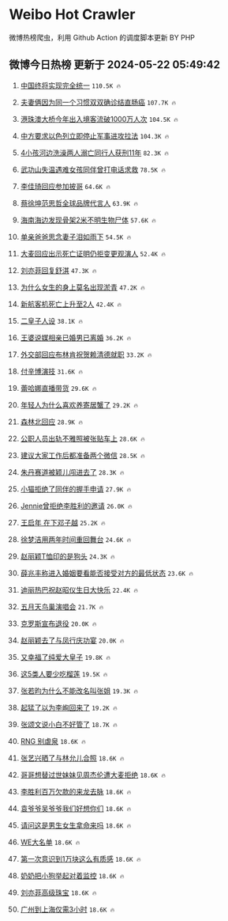 # Weibo Hot Crawler 



微博热榜爬虫，利用 Github Action 的调度脚本更新 BY PHP 


## 微博今日热榜 更新于 2024-05-22 05:49:42 
1. [中国终将实现完全统一](https://s.weibo.com/weibo?q=%23%E4%B8%AD%E5%9B%BD%E7%BB%88%E5%B0%86%E5%AE%9E%E7%8E%B0%E5%AE%8C%E5%85%A8%E7%BB%9F%E4%B8%80%23&t=31&band_rank=1&Refer=top) `110.5K 🔥` 

1. [夫妻俩因为同一个习惯双双确诊结直肠癌](https://s.weibo.com/weibo?q=%23%E5%A4%AB%E5%A6%BB%E4%BF%A9%E5%9B%A0%E4%B8%BA%E5%90%8C%E4%B8%80%E4%B8%AA%E4%B9%A0%E6%83%AF%E5%8F%8C%E5%8F%8C%E7%A1%AE%E8%AF%8A%E7%BB%93%E7%9B%B4%E8%82%A0%E7%99%8C%23&t=31&band_rank=2&Refer=top) `107.7K 🔥` 

1. [港珠澳大桥今年出入境客流破1000万人次](https://s.weibo.com/weibo?q=%23%E6%B8%AF%E7%8F%A0%E6%BE%B3%E5%A4%A7%E6%A1%A5%E4%BB%8A%E5%B9%B4%E5%87%BA%E5%85%A5%E5%A2%83%E5%AE%A2%E6%B5%81%E7%A0%B41000%E4%B8%87%E4%BA%BA%E6%AC%A1%23&t=31&band_rank=3&Refer=top) `104.5K 🔥` 

1. [中方要求以色列立即停止军事进攻拉法](https://s.weibo.com/weibo?q=%23%E4%B8%AD%E6%96%B9%E8%A6%81%E6%B1%82%E4%BB%A5%E8%89%B2%E5%88%97%E7%AB%8B%E5%8D%B3%E5%81%9C%E6%AD%A2%E5%86%9B%E4%BA%8B%E8%BF%9B%E6%94%BB%E6%8B%89%E6%B3%95%23&t=31&band_rank=4&Refer=top) `104.3K 🔥` 

1. [4小孩河边洗澡两人溺亡同行人获刑11年](https://s.weibo.com/weibo?q=%234%E5%B0%8F%E5%AD%A9%E6%B2%B3%E8%BE%B9%E6%B4%97%E6%BE%A1%E4%B8%A4%E4%BA%BA%E6%BA%BA%E4%BA%A1%E5%90%8C%E8%A1%8C%E4%BA%BA%E8%8E%B7%E5%88%9111%E5%B9%B4%23&t=31&band_rank=5&Refer=top) `82.3K 🔥` 

1. [武功山失温遇难女孩同伴曾打电话求救](https://s.weibo.com/weibo?q=%23%E6%AD%A6%E5%8A%9F%E5%B1%B1%E5%A4%B1%E6%B8%A9%E9%81%87%E9%9A%BE%E5%A5%B3%E5%AD%A9%E5%90%8C%E4%BC%B4%E6%9B%BE%E6%89%93%E7%94%B5%E8%AF%9D%E6%B1%82%E6%95%91%23&t=31&band_rank=6&Refer=top) `78.5K 🔥` 

1. [李佳琦回应参加披哥](https://s.weibo.com/weibo?q=%23%E6%9D%8E%E4%BD%B3%E7%90%A6%E5%9B%9E%E5%BA%94%E5%8F%82%E5%8A%A0%E6%8A%AB%E5%93%A5%23&t=31&band_rank=7&Refer=top) `64.6K 🔥` 

1. [蔡徐坤范思哲全球品牌代言人](https://s.weibo.com/weibo?q=%23%E8%94%A1%E5%BE%90%E5%9D%A4%E8%8C%83%E6%80%9D%E5%93%B2%E5%85%A8%E7%90%83%E5%93%81%E7%89%8C%E4%BB%A3%E8%A8%80%E4%BA%BA%23&t=31&band_rank=8&Refer=top) `63.9K 🔥` 

1. [海南海边发现骨架2米不明生物尸体](https://s.weibo.com/weibo?q=%23%E6%B5%B7%E5%8D%97%E6%B5%B7%E8%BE%B9%E5%8F%91%E7%8E%B0%E9%AA%A8%E6%9E%B62%E7%B1%B3%E4%B8%8D%E6%98%8E%E7%94%9F%E7%89%A9%E5%B0%B8%E4%BD%93%23&t=31&band_rank=9&Refer=top) `57.6K 🔥` 

1. [单亲爸爸思念妻子泪如雨下](https://s.weibo.com/weibo?q=%23%E5%8D%95%E4%BA%B2%E7%88%B8%E7%88%B8%E6%80%9D%E5%BF%B5%E5%A6%BB%E5%AD%90%E6%B3%AA%E5%A6%82%E9%9B%A8%E4%B8%8B%23&t=31&band_rank=10&Refer=top) `54.5K 🔥` 

1. [大麦回应出示死亡证明仍拒变更观演人](https://s.weibo.com/weibo?q=%23%E5%A4%A7%E9%BA%A6%E5%9B%9E%E5%BA%94%E5%87%BA%E7%A4%BA%E6%AD%BB%E4%BA%A1%E8%AF%81%E6%98%8E%E4%BB%8D%E6%8B%92%E5%8F%98%E6%9B%B4%E8%A7%82%E6%BC%94%E4%BA%BA%23&t=31&band_rank=11&Refer=top) `52.4K 🔥` 

1. [刘亦菲回复舒淇](https://s.weibo.com/weibo?q=%23%E5%88%98%E4%BA%A6%E8%8F%B2%E5%9B%9E%E5%A4%8D%E8%88%92%E6%B7%87%23&t=31&band_rank=12&Refer=top) `47.3K 🔥` 

1. [为什么女生的身上莫名出现淤青](https://s.weibo.com/weibo?q=%E4%B8%BA%E4%BB%80%E4%B9%88%E5%A5%B3%E7%94%9F%E7%9A%84%E8%BA%AB%E4%B8%8A%E8%8E%AB%E5%90%8D%E5%87%BA%E7%8E%B0%E6%B7%A4%E9%9D%92&t=31&band_rank=13&Refer=top) `47.2K 🔥` 

1. [新航客机死亡上升至2人](https://s.weibo.com/weibo?q=%23%E6%96%B0%E8%88%AA%E5%AE%A2%E6%9C%BA%E6%AD%BB%E4%BA%A1%E4%B8%8A%E5%8D%87%E8%87%B32%E4%BA%BA%23&t=31&band_rank=14&Refer=top) `42.4K 🔥` 

1. [二皇子人设](https://s.weibo.com/weibo?q=%23%E4%BA%8C%E7%9A%87%E5%AD%90%E4%BA%BA%E8%AE%BE%23&t=31&band_rank=15&Refer=top) `38.1K 🔥` 

1. [王婆说媒相亲已婚男已离婚](https://s.weibo.com/weibo?q=%23%E7%8E%8B%E5%A9%86%E8%AF%B4%E5%AA%92%E7%9B%B8%E4%BA%B2%E5%B7%B2%E5%A9%9A%E7%94%B7%E5%B7%B2%E7%A6%BB%E5%A9%9A%23&t=31&band_rank=16&Refer=top) `36.2K 🔥` 

1. [外交部回应布林肯祝贺赖清德就职](https://s.weibo.com/weibo?q=%23%E5%A4%96%E4%BA%A4%E9%83%A8%E5%9B%9E%E5%BA%94%E5%B8%83%E6%9E%97%E8%82%AF%E7%A5%9D%E8%B4%BA%E8%B5%96%E6%B8%85%E5%BE%B7%E5%B0%B1%E8%81%8C%23&t=31&band_rank=17&Refer=top) `33.2K 🔥` 

1. [付辛博演技](https://s.weibo.com/weibo?q=%E4%BB%98%E8%BE%9B%E5%8D%9A%E6%BC%94%E6%8A%80&t=31&band_rank=18&Refer=top) `31.6K 🔥` 

1. [蕾哈娜直播带货](https://s.weibo.com/weibo?q=%23%E8%95%BE%E5%93%88%E5%A8%9C%E7%9B%B4%E6%92%AD%E5%B8%A6%E8%B4%A7%23&t=31&band_rank=19&Refer=top) `29.6K 🔥` 

1. [年轻人为什么喜欢养寄居蟹了](https://s.weibo.com/weibo?q=%23%E5%B9%B4%E8%BD%BB%E4%BA%BA%E4%B8%BA%E4%BB%80%E4%B9%88%E5%96%9C%E6%AC%A2%E5%85%BB%E5%AF%84%E5%B1%85%E8%9F%B9%E4%BA%86%23&t=31&band_rank=20&Refer=top) `29.2K 🔥` 

1. [森林北回应](https://s.weibo.com/weibo?q=%23%E6%A3%AE%E6%9E%97%E5%8C%97%E5%9B%9E%E5%BA%94%23&t=31&band_rank=21&Refer=top) `28.9K 🔥` 

1. [公职人员出轨不雅照被张贴车上](https://s.weibo.com/weibo?q=%23%E5%85%AC%E8%81%8C%E4%BA%BA%E5%91%98%E5%87%BA%E8%BD%A8%E4%B8%8D%E9%9B%85%E7%85%A7%E8%A2%AB%E5%BC%A0%E8%B4%B4%E8%BD%A6%E4%B8%8A%23&t=31&band_rank=22&Refer=top) `28.6K 🔥` 

1. [建议大家工作后都准备两个微信](https://s.weibo.com/weibo?q=%23%E5%BB%BA%E8%AE%AE%E5%A4%A7%E5%AE%B6%E5%B7%A5%E4%BD%9C%E5%90%8E%E9%83%BD%E5%87%86%E5%A4%87%E4%B8%A4%E4%B8%AA%E5%BE%AE%E4%BF%A1%23&t=31&band_rank=23&Refer=top) `28.5K 🔥` 

1. [朱丹赛道被颖儿闯进去了](https://s.weibo.com/weibo?q=%23%E6%9C%B1%E4%B8%B9%E8%B5%9B%E9%81%93%E8%A2%AB%E9%A2%96%E5%84%BF%E9%97%AF%E8%BF%9B%E5%8E%BB%E4%BA%86%23&t=31&band_rank=24&Refer=top) `28.3K 🔥` 

1. [小猫拒绝了同伴的握手申请](https://s.weibo.com/weibo?q=%E5%B0%8F%E7%8C%AB%E6%8B%92%E7%BB%9D%E4%BA%86%E5%90%8C%E4%BC%B4%E7%9A%84%E6%8F%A1%E6%89%8B%E7%94%B3%E8%AF%B7&t=31&band_rank=25&Refer=top) `27.9K 🔥` 

1. [Jennie曾拒绝李胜利的邀请](https://s.weibo.com/weibo?q=%23Jennie%E6%9B%BE%E6%8B%92%E7%BB%9D%E6%9D%8E%E8%83%9C%E5%88%A9%E7%9A%84%E9%82%80%E8%AF%B7%23&t=31&band_rank=26&Refer=top) `26.0K 🔥` 

1. [王启年 在下邓子越](https://s.weibo.com/weibo?q=%E7%8E%8B%E5%90%AF%E5%B9%B4%20%E5%9C%A8%E4%B8%8B%E9%82%93%E5%AD%90%E8%B6%8A&t=31&band_rank=27&Refer=top) `25.2K 🔥` 

1. [徐梦洁用两年时间重回舞台](https://s.weibo.com/weibo?q=%23%E5%BE%90%E6%A2%A6%E6%B4%81%E7%94%A8%E4%B8%A4%E5%B9%B4%E6%97%B6%E9%97%B4%E9%87%8D%E5%9B%9E%E8%88%9E%E5%8F%B0%23&t=31&band_rank=28&Refer=top) `24.6K 🔥` 

1. [赵丽颖T恤印的是狗头](https://s.weibo.com/weibo?q=%23%E8%B5%B5%E4%B8%BD%E9%A2%96T%E6%81%A4%E5%8D%B0%E7%9A%84%E6%98%AF%E7%8B%97%E5%A4%B4%23&t=31&band_rank=29&Refer=top) `24.3K 🔥` 

1. [薛兆丰称进入婚姻要看能否接受对方的最低状态](https://s.weibo.com/weibo?q=%23%E8%96%9B%E5%85%86%E4%B8%B0%E7%A7%B0%E8%BF%9B%E5%85%A5%E5%A9%9A%E5%A7%BB%E8%A6%81%E7%9C%8B%E8%83%BD%E5%90%A6%E6%8E%A5%E5%8F%97%E5%AF%B9%E6%96%B9%E7%9A%84%E6%9C%80%E4%BD%8E%E7%8A%B6%E6%80%81%23&t=31&band_rank=30&Refer=top) `23.6K 🔥` 

1. [迪丽热巴祝赵昭仪生日大快乐](https://s.weibo.com/weibo?q=%23%E8%BF%AA%E4%B8%BD%E7%83%AD%E5%B7%B4%E7%A5%9D%E8%B5%B5%E6%98%AD%E4%BB%AA%E7%94%9F%E6%97%A5%E5%A4%A7%E5%BF%AB%E4%B9%90%23&t=31&band_rank=31&Refer=top) `22.4K 🔥` 

1. [五月天鸟巢演唱会](https://s.weibo.com/weibo?q=%23%E4%BA%94%E6%9C%88%E5%A4%A9%E9%B8%9F%E5%B7%A2%E6%BC%94%E5%94%B1%E4%BC%9A%23&t=31&band_rank=32&Refer=top) `21.7K 🔥` 

1. [克罗斯宣布退役](https://s.weibo.com/weibo?q=%23%E5%85%8B%E7%BD%97%E6%96%AF%E5%AE%A3%E5%B8%83%E9%80%80%E5%BD%B9%23&t=31&band_rank=33&Refer=top) `20.0K 🔥` 

1. [赵丽颖去了与凤行庆功宴](https://s.weibo.com/weibo?q=%23%E8%B5%B5%E4%B8%BD%E9%A2%96%E5%8E%BB%E4%BA%86%E4%B8%8E%E5%87%A4%E8%A1%8C%E5%BA%86%E5%8A%9F%E5%AE%B4%23&t=31&band_rank=34&Refer=top) `20.0K 🔥` 

1. [又幸福了纯爱大皇子](https://s.weibo.com/weibo?q=%E5%8F%88%E5%B9%B8%E7%A6%8F%E4%BA%86%E7%BA%AF%E7%88%B1%E5%A4%A7%E7%9A%87%E5%AD%90&t=31&band_rank=35&Refer=top) `19.8K 🔥` 

1. [这5类人要少吃榴莲](https://s.weibo.com/weibo?q=%23%E8%BF%995%E7%B1%BB%E4%BA%BA%E8%A6%81%E5%B0%91%E5%90%83%E6%A6%B4%E8%8E%B2%23&t=31&band_rank=36&Refer=top) `19.5K 🔥` 

1. [张若昀为什么不能改名叫张姐](https://s.weibo.com/weibo?q=%E5%BC%A0%E8%8B%A5%E6%98%80%E4%B8%BA%E4%BB%80%E4%B9%88%E4%B8%8D%E8%83%BD%E6%94%B9%E5%90%8D%E5%8F%AB%E5%BC%A0%E5%A7%90&t=31&band_rank=37&Refer=top) `19.3K 🔥` 

1. [起猛了以为李峋回来了](https://s.weibo.com/weibo?q=%23%E8%B5%B7%E7%8C%9B%E4%BA%86%E4%BB%A5%E4%B8%BA%E6%9D%8E%E5%B3%8B%E5%9B%9E%E6%9D%A5%E4%BA%86%23&t=31&band_rank=38&Refer=top) `19.2K 🔥` 

1. [张颂文说小白不好管了](https://s.weibo.com/weibo?q=%23%E5%BC%A0%E9%A2%82%E6%96%87%E8%AF%B4%E5%B0%8F%E7%99%BD%E4%B8%8D%E5%A5%BD%E7%AE%A1%E4%BA%86%23&t=31&band_rank=39&Refer=top) `18.7K 🔥` 

1. [RNG 别虐泉](https://s.weibo.com/weibo?q=RNG%20%E5%88%AB%E8%99%90%E6%B3%89&t=31&band_rank=40&Refer=top) `18.6K 🔥` 

1. [张艺兴晒了与林允儿合照](https://s.weibo.com/weibo?q=%23%E5%BC%A0%E8%89%BA%E5%85%B4%E6%99%92%E4%BA%86%E4%B8%8E%E6%9E%97%E5%85%81%E5%84%BF%E5%90%88%E7%85%A7%23&t=31&band_rank=41&Refer=top) `18.6K 🔥` 

1. [哥哥想替过世妹妹见周杰伦遭大麦拒绝](https://s.weibo.com/weibo?q=%23%E5%93%A5%E5%93%A5%E6%83%B3%E6%9B%BF%E8%BF%87%E4%B8%96%E5%A6%B9%E5%A6%B9%E8%A7%81%E5%91%A8%E6%9D%B0%E4%BC%A6%E9%81%AD%E5%A4%A7%E9%BA%A6%E6%8B%92%E7%BB%9D%23&t=31&band_rank=42&Refer=top) `18.6K 🔥` 

1. [李胜利百万欠款的来龙去脉](https://s.weibo.com/weibo?q=%23%E6%9D%8E%E8%83%9C%E5%88%A9%E7%99%BE%E4%B8%87%E6%AC%A0%E6%AC%BE%E7%9A%84%E6%9D%A5%E9%BE%99%E5%8E%BB%E8%84%89%23&t=31&band_rank=43&Refer=top) `18.6K 🔥` 

1. [袁爷爷吴爷爷我们好想你们](https://s.weibo.com/weibo?q=%23%E8%A2%81%E7%88%B7%E7%88%B7%E5%90%B4%E7%88%B7%E7%88%B7%E6%88%91%E4%BB%AC%E5%A5%BD%E6%83%B3%E4%BD%A0%E4%BB%AC%23&t=31&band_rank=44&Refer=top) `18.6K 🔥` 

1. [请问这是男生女生拿命来吗](https://s.weibo.com/weibo?q=%E8%AF%B7%E9%97%AE%E8%BF%99%E6%98%AF%E7%94%B7%E7%94%9F%E5%A5%B3%E7%94%9F%E6%8B%BF%E5%91%BD%E6%9D%A5%E5%90%97&t=31&band_rank=45&Refer=top) `18.6K 🔥` 

1. [WE大名单](https://s.weibo.com/weibo?q=WE%E5%A4%A7%E5%90%8D%E5%8D%95&t=31&band_rank=46&Refer=top) `18.6K 🔥` 

1. [第一次意识到1万块这么有质感](https://s.weibo.com/weibo?q=%23%E7%AC%AC%E4%B8%80%E6%AC%A1%E6%84%8F%E8%AF%86%E5%88%B01%E4%B8%87%E5%9D%97%E8%BF%99%E4%B9%88%E6%9C%89%E8%B4%A8%E6%84%9F%23&t=31&band_rank=47&Refer=top) `18.6K 🔥` 

1. [奶奶把小狗举起对着监控](https://s.weibo.com/weibo?q=%E5%A5%B6%E5%A5%B6%E6%8A%8A%E5%B0%8F%E7%8B%97%E4%B8%BE%E8%B5%B7%E5%AF%B9%E7%9D%80%E7%9B%91%E6%8E%A7&t=31&band_rank=48&Refer=top) `18.6K 🔥` 

1. [刘亦菲高级珠宝](https://s.weibo.com/weibo?q=%23%E5%88%98%E4%BA%A6%E8%8F%B2%E9%AB%98%E7%BA%A7%E7%8F%A0%E5%AE%9D%23&t=31&band_rank=49&Refer=top) `18.6K 🔥` 

1. [广州到上海仅需3小时](https://s.weibo.com/weibo?q=%23%E5%B9%BF%E5%B7%9E%E5%88%B0%E4%B8%8A%E6%B5%B7%E4%BB%85%E9%9C%803%E5%B0%8F%E6%97%B6%23&t=31&band_rank=50&Refer=top) `18.6K 🔥` 

